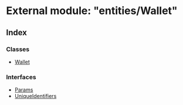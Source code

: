 # External module: "entities/Wallet"

## Index

### Classes

- [Wallet](../classes/_entities_wallet_.wallet.md)

### Interfaces

- [Params](../interfaces/_entities_wallet_.params.md)
- [UniqueIdentifiers](../interfaces/_entities_wallet_.uniqueidentifiers.md)
